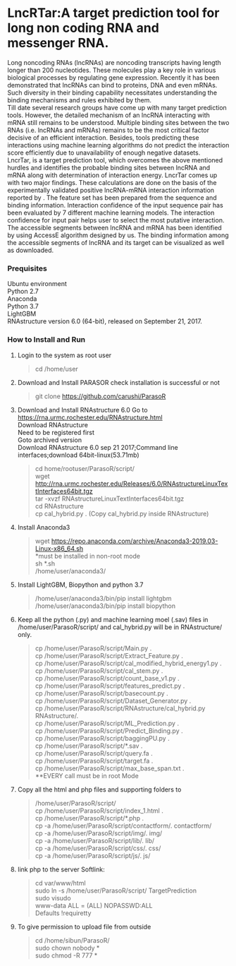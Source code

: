 # LncRTar:A target prediction tool for long non coding RNA and messenger RNA.<br />
Long noncoding RNAs (lncRNAs) are noncoding transcripts having length longer than 200 nucleotides. These molecules play a key role in various biological processes by regulating gene expression. Recently it has been demonstrated that lncRNAs can bind to proteins, DNA and even mRNAs. Such diversity in their binding capability necessitates understanding the binding mechanisms and rules exhibited by them.<br />
Till date several research groups have come up with many target prediction tools. However, the detailed mechanism of an lncRNA interacting with mRNA still remains to be understood. Multiple binding sites between the two RNAs (i.e. lncRNAs and mRNAs) remains to be the most critical factor decisive of an efficient interaction. Besides, tools predicting these interactions using machine learning algorithms do not predict the interaction score efficiently due to unavailability of enough negative datasets.<br />
LncrTar, is a target prediction tool, which overcomes the above mentioned hurdles and identifies the probable binding sites between lncRNA and mRNA along with determination of interaction energy. LncrTar comes up with two major findings. These calculations are done on the basis of the experimentally validated positive lncRNA-mRNA interaction information reported by . The feature set has been prepared from the sequence and binding information. Interaction confidence of the input sequence pair has been evaluated by 7 different machine learning models. The interaction confidence for input pair helps user to select the most putative interaction. The accessible segments between lncRNA and mRNA has been identified by using AccessE algorithm designed by us. The binding information among the accessible segments of lncRNA and its target can be visualized as well as downloaded.
### Prequisites
Ubuntu environment<br />
Python 2.7<br />
Anaconda<br />
Python 3.7<br />
LightGBM <br />
RNAstructure version 6.0 (64-bit), released on September 21, 2017.<br />


### How to Install and Run
1. Login to the system as root user <br />
    >cd /home/user <br />
2. Download and Install PARASOR check installation is successful or not
    > git clone https://github.com/carushi/ParasoR <br />
3. Download and Install RNAstructure 6.0
    Go to https://rna.urmc.rochester.edu/RNAstructure.html <br />
    Download RNAstructure<br />
    Need to be registered first<br />
    Goto archived version<br />
    Download RNAstructure 6.0 sep 21 2017;Command line interfaces;download 64bit-linux(53.71mb)<br />
    >cd home/rootuser/ParasoR/script/<br />
    >wget http://rna.urmc.rochester.edu/Releases/6.0/RNAstructureLinuxTextInterfaces64bit.tgz <br />
    >tar -xvzf RNAstructureLinuxTextInterfaces64bit.tgz <br />
    >cd RNAstructure <br />
    >cp cal_hybrid.py . (Copy cal_hybrid.py inside RNAstructure)<br />
4.  Install Anaconda3
    >wget https://repo.anaconda.com/archive/Anaconda3-2019.03-Linux-x86_64.sh <br />
    *must be installed in non-root mode<br />
    >sh *.sh <br />
    >/home/user/anaconda3/ <br />
5.  Install LightGBM, Biopython and python 3.7
    >/home/user/anaconda3/bin/pip install lightgbm <br />
    >/home/user/anaconda3/bin/pip install biopython <br />
6.  Keep all the python (.py) and machine learning moel (.sav) files in 
    /home/user/ParasoR/script/ and cal_hybrid.py will be in RNAstructure/ only.<br />
    >cp /home/user/ParasoR/script/Main.py . <br />
    >cp /home/user/ParasoR/script/Extract_Feature.py . <br />
    >cp /home/user/ParasoR/script/cal_modified_hybrid_energy1.py . <br />
    >cp /home/user/ParasoR/script/cal_stem.py . <br />
    >cp /home/user/ParasoR/script/count_base_v1.py .<br />
    >cp /home/user/ParasoR/script/features_predict.py . <br />
    >cp /home/user/ParasoR/script/basecount.py .<br />
    >cp /home/user/ParasoR/script/Dataset_Generator.py .<br />
    >cp /home/user/ParasoR/script/RNAstructure/cal_hybrid.py RNAstructure/.<br />
    >cp /home/user/ParasoR/script/ML_Prediction.py .<br />
    >cp /home/user/ParasoR/script/Predict_Binding.py .<br />
    >cp /home/user/ParasoR/script/baggingPU.py .<br />
    >cp /home/user/ParasoR/script/*.sav .<br />
    >cp /home/user/ParasoR/script/query.fa .<br />
    >cp /home/user/ParasoR/script/target.fa .<br />
    >cp /home/user/ParasoR/script/max_base_span.txt .<br />
    **EVERY call must be in root Mode
7.  Copy all the html and php files and supporting folders to 
    >/home/user/ParasoR/script/<br />
    >cp /home/user/ParasoR/script/index_1.html .<br />
    >cp /home/user/ParasoR/script/*.php .<br />
    >cp -a /home/user/ParasoR/script/contactform/. contactform/<br />
    >cp -a /home/user/ParasoR/script/img/. img/<br />
    >cp -a /home/user/ParasoR/script/lib/. lib/<br />
    >cp -a /home/user/ParasoR/script/css/. css/<br />
    >cp -a /home/user/ParasoR/script/js/. js/<br />
8.  link php to the server
    Softlink:
    >cd var/www/html<br />
    >sudo ln -s /home/user/ParasoR/script/ TargetPrediction<br />
    >sudo visudo<br />
    >www-data ALL = (ALL) NOPASSWD:ALL<br />
    >Defaults  !requiretty
9. To give permission to upload file from outside
    >cd /home/sibun/ParasoR/<br />
    >sudo chown nobody *<br />
    >sudo chmod -R 777 *<br />
    
    

 
